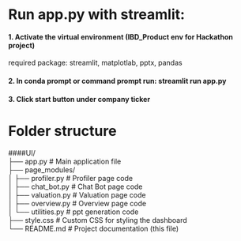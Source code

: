 # Run app.py with streamlit:
#### 1. Activate the virtual environment (IBD_Product env for Hackathon project)
 required package: streamlit, matplotlab, pptx, pandas
#### 2. In conda prompt or command prompt run: streamlit run app.py
#### 3. Click start button under company ticker
# Folder structure

####UI/ <br>
├── app.py                     # Main application file <br>
├── page_modules/ <br>
│   ├── profiler.py            # Profiler page code <br>
│   ├── chat_bot.py            # Chat Bot page code <br>
│   ├── valuation.py           # Valuation page code <br>
│   ├── overview.py            # Overview page code <br>
│   └── utilities.py           # ppt generation code <br>
├── style.css                  # Custom CSS for styling the dashboard <br>
└── README.md                  # Project documentation (this file) <br>
